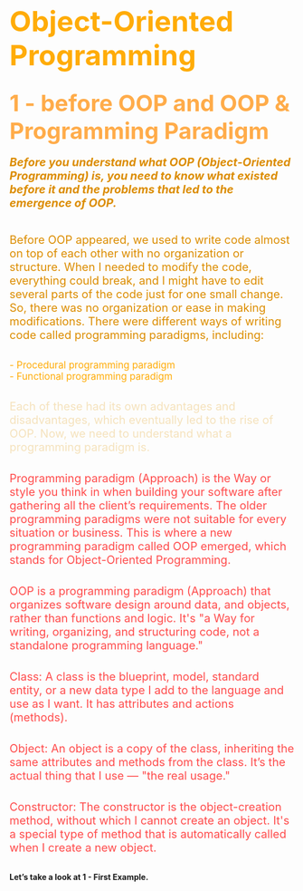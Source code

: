 # <span style="color: #ffac08; font-size: 50px;" > Object-Oriented Programming </span>
## <span style="color: #ffac4a; font-size: 40px;"> 1 - before OOP and OOP & Programming Paradigm </span> <br>

##### <span style="color: #dc8d00; font-size: 20px;"> Before you understand what OOP (Object-Oriented Programming) is, you need to know what existed before it and the problems that led to the emergence of OOP. </span> <br> <br>

<span style="color: #dc8d00; font-size: 20px;"> Before OOP appeared, we used to write code almost on top of each other with no organization or structure. When I needed to modify the code, everything could break, and I might have to edit several parts of the code just for one small change. So, there was no organization or ease in making modifications. There were different ways of writing code called programming paradigms, including: </span> <br> <br>

<span style="color: #ffac08; font-size: 17px"> - Procedural programming paradigm </span> <br>
<span style="color: #ffac08; font-size: 17px;"> - Functional programming paradigm </span> <br> <br>

<span style="color: #f5e2bc; font-size: 20px;"> Each of these had its own advantages and disadvantages, which eventually led to the rise of OOP. Now, we need to understand what a programming paradigm is.</span> <br> <br>

<span style="color: #ff4c4c; font-size: 20px;"> Programming paradigm (Approach) is the Way or style you think in when building your software after gathering all the client’s requirements. The older programming paradigms were not suitable for every situation or business. This is where a new programming paradigm called OOP emerged, which stands for Object-Oriented Programming. </span> <br> <br>

<span style="color: #ff4c4c; font-size: 20px;"> OOP is a programming paradigm (Approach) that organizes software design around data, and objects, rather than functions and logic. It's "a Way for writing, organizing, and structuring code, not a standalone programming language." </span> <br><br>

<span style="color: #ff4c4c; font-size: 20px;"> Class: A class is the blueprint, model, standard entity, or a new data type I add to the language and use as I want. It has attributes and actions (methods). </span> <br> <br>

<span style="color: #ff4c4c; font-size: 20px;"> Object: An object is a copy of the class, inheriting the same attributes and methods from the class. It’s the actual thing that I use — "the real usage." </span> <br> <br>

<span style="color: #ff4c4c; font-size: 20px;"> Constructor: The constructor is the object-creation method, without which I cannot create an object. It's a special type of method that is automatically called when I create a new object. </span> <br> <br>

**Let’s take a look at 1 - First Example.**